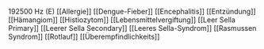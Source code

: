 192500 Hz (E)
[[Allergie]]
[[Dengue-Fieber]]
[[Encephalitis]]
[[Entzündung]]
[[Hämangiom]]
[[Histiozytom]]
[[Lebensmittelvergiftung]]
[[Leer Sella Primary]]
[[Leerer Sella Secondary]]
[[Leeres Sella-Syndrom]]
[[Rasmussen Syndrom]]
[[Rotlauf]]
[[Überempfindlichkeits]]
